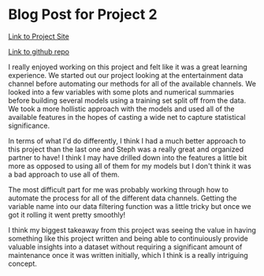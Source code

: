 # Blog Post for Project 2

[Link to Project Site](https://smcamino.github.io/King-Camino-Project-2/)
  
[Link to github repo](https://github.com/smcamino/King-Camino-Project-2)

I really enjoyed working on this project and felt like it was a great learning experience. We started out our project looking at the entertainment data channel before automating our methods for all of the available channels. We looked into a few variables with some plots and numerical summaries before building several models using a training set split off from the data. We took a more hollistic approach with the models and used all of the available features in the hopes of casting a wide net to capture statistical significance.

In terms of what I'd do differently, I think I had a much better approach to this project than the last one and Steph was a really great and organized partner to have! I think I may have drilled down into the features a little bit more as opposed to using all of them for my models but I don't think it was a bad approach to use all of them.

The most difficult part for me was probably working through how to automate the process for all of the different data channels. Getting the variable name into our data filtering function was a little tricky but once we got it rolling it went pretty smoothly!

I think my biggest takeaway from this project was seeing the value in having something like this project written and being able to continuiously provide valuable insights into a dataset without requiring a significant amount of maintenance once it was written initially, which I think is a really intriguing concept.

